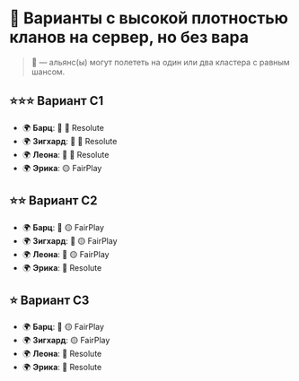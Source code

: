 # 🌟 Варианты с высокой плотностью кланов на сервер, но без вара  

> 🎲 — альянс(ы) могут полететь на один или два кластера с равным шансом.

## ⭐⭐⭐ **Вариант С1**
- 🌍 **Барц**: 🎲 🔴 Resolute  
- 🌍 **Зигхард**: 🎲 🔴 Resolute  
- 🌍 **Леона**: 🎲 🔴 Resolute  
- 🌍 **Эрика**: 🟡 FairPlay 

## ⭐⭐ **Вариант С2**
- 🌍 **Барц**: 🎲 🟡 FairPlay  
- 🌍 **Зигхард**: 🎲 🟡 FairPlay   
- 🌍 **Леона**: 🎲 🟡 FairPlay   
- 🌍 **Эрика**: 🔴 Resolute

## ⭐ **Вариант С3**
- 🌍 **Барц**: 🎲 🟡 FairPlay  
- 🌍 **Зигхард**:  🟡 FairPlay  
- 🌍 **Леона**: 🔴 Resolute  
- 🌍 **Эрика**: 🔴 Resolute  
